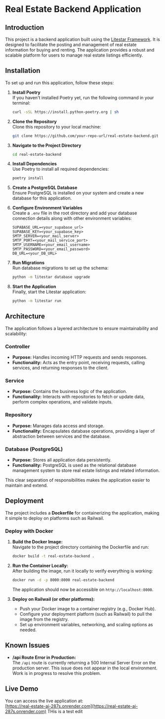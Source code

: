 # Real Estate Backend Application

## Introduction

This project is a backend application built using the [Litestar Framework](https://www.litestar.dev/). It is designed to facilitate the posting and management of real estate information for buying and renting. The application provides a robust and scalable platform for users to manage real estate listings efficiently.

## Installation

To set up and run this application, follow these steps:

1. **Install Poetry**  
   If you haven't installed Poetry yet, run the following command in your terminal:
   ```bash
   curl -sSL https://install.python-poetry.org | sh
   ```

2. **Clone the Repository**  
   Clone this repository to your local machine:
   ```bash
   git clone https://github.com/your-repo-url/real-estate-backend.git
   ```

3. **Navigate to the Project Directory**  
   ```bash
   cd real-estate-backend
   ```

4. **Install Dependencies**  
   Use Poetry to install all required dependencies:
   ```bash
   poetry install
   ```

5. **Create a PostgreSQL Database**  
   Ensure PostgreSQL is installed on your system and create a new database for this application.

6. **Configure Environment Variables**  
   Create a `.env` file in the root directory and add your database connection details along with other environment variables:
   ```env
   SUPABASE_URL=<your_supabase_url>
   SUPABASE_KEY=<your_supabase_key>
   SMTP_SERVER=<your_mail_server>
   SMTP_PORT=<your_mail_service_port>
   SMTP_USERNAME=<your_email_username>
   SMTP_PASSWORD=<your_email_password>
   DB_URL=<your_DB_URL>
   ```

7. **Run Migrations**  
   Run database migrations to set up the schema:
   ```bash
   python -m litestar database upgrade
   ```

8. **Start the Application**  
   Finally, start the Litestar application:
   ```bash
   python -m litestar run
   ```

## Architecture

The application follows a layered architecture to ensure maintainability and scalability:

### Controller
- **Purpose:** Handles incoming HTTP requests and sends responses.
- **Functionality:** Acts as the entry point, receiving requests, calling services, and returning responses to the client.

### Service
- **Purpose:** Contains the business logic of the application.
- **Functionality:** Interacts with repositories to fetch or update data, perform complex operations, and validate inputs.

### Repository
- **Purpose:** Manages data access and storage.
- **Functionality:** Encapsulates database operations, providing a layer of abstraction between services and the database.

### Database (PostgreSQL)
- **Purpose:** Stores all application data persistently.
- **Functionality:** PostgreSQL is used as the relational database management system to store real estate listings and related information.

This clear separation of responsibilities makes the application easier to maintain and extend.

## Deployment

The project includes a **Dockerfile** for containerizing the application, making it simple to deploy on platforms such as Railwail.

### Deploy with Docker

1. **Build the Docker Image:**  
   Navigate to the project directory containing the Dockerfile and run:
   ```bash
   docker build -t real-estate-backend .
   ```

2. **Run the Container Locally:**  
   After building the image, run it locally to verify everything is working:
   ```bash
   docker run -d -p 8000:8000 real-estate-backend
   ```
   The application should now be accessible on `http://localhost:8000`.

3. **Deploy on Railwail (or other platforms):**  
   - Push your Docker image to a container registry (e.g., Docker Hub).
   - Configure your deployment platform (such as Railwail) to pull the image from the registry.
   - Set up environment variables, networking, and scaling options as needed.

## Known Issues

- **/api Route Error in Production:**  
  The `/api` route is currently returning a 500 Internal Server Error on the production server. This issue does not appear in the local environment. Work is in progress to resolve this problem.

## Live Demo

You can access the live application at:  
[https://real-estate-ai-287s.onrender.com](https://real-estate-ai-287s.onrender.com)
THis is a test edit

